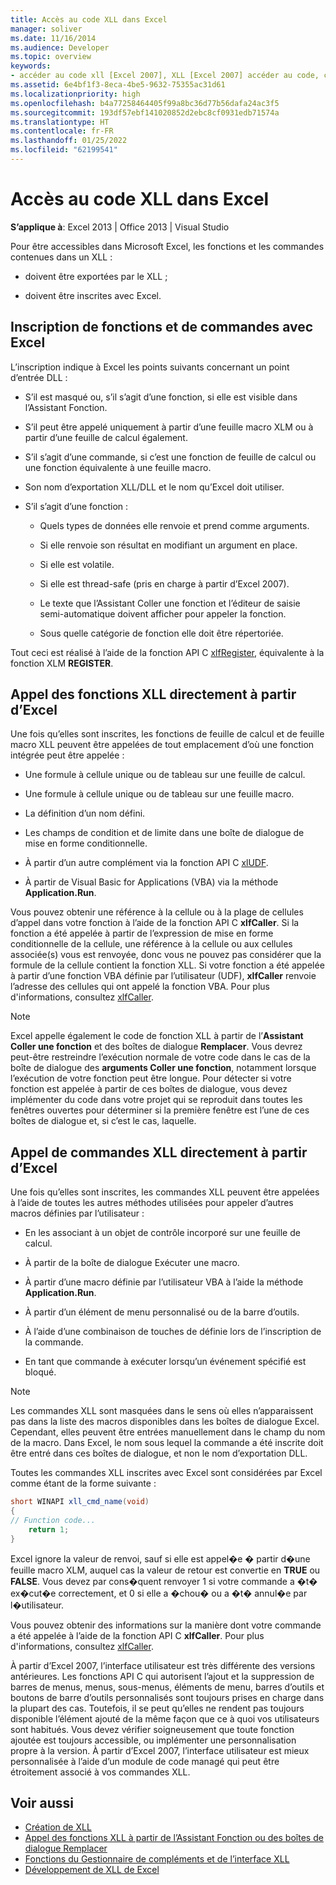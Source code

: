 ```yaml
---
title: Accès au code XLL dans Excel
manager: soliver
ms.date: 11/16/2014
ms.audience: Developer
ms.topic: overview
keywords:
- accéder au code xll [Excel 2007], XLL [Excel 2007] accéder au code, commandes [Excel 2007], inscription, fonctions [Excel 2007], inscription, appel des XLL à partir d’Excel, inscription de commandes [Excel 2007], inscription de fonctions [Excel 2007]
ms.assetid: 6e4bf1f3-8eca-4be5-9632-75355ac31d61
ms.localizationpriority: high
ms.openlocfilehash: b4a77258464405f99a8bc36d77b56dafa24ac3f5
ms.sourcegitcommit: 193df57ebf141020852d2ebc8cf0931edb71574a
ms.translationtype: HT
ms.contentlocale: fr-FR
ms.lasthandoff: 01/25/2022
ms.locfileid: "62199541"
---
```

# <a name="accessing-xll-code-in-excel"></a>Accès au code XLL dans Excel

**S’applique à**: Excel 2013 | Office 2013 | Visual Studio 
  
Pour être accessibles dans Microsoft Excel, les fonctions et les commandes contenues dans un XLL :
  
- doivent être exportées par le XLL ;
    
- doivent être inscrites avec Excel.
    
## <a name="registering-functions-and-commands-with-excel"></a>Inscription de fonctions et de commandes avec Excel

L’inscription indique à Excel les points suivants concernant un point d’entrée DLL :
  
- S’il est masqué ou, s’il s’agit d’une fonction, si elle est visible dans l’Assistant Fonction.
    
- S’il peut être appelé uniquement à partir d’une feuille macro XLM ou à partir d’une feuille de calcul également.
    
- S’il s’agit d’une commande, si c’est une fonction de feuille de calcul ou une fonction équivalente à une feuille macro.
    
- Son nom d’exportation XLL/DLL et le nom qu’Excel doit utiliser.
    
- S’il s’agit d’une fonction :
    
  - Quels types de données elle renvoie et prend comme arguments.
    
  - Si elle renvoie son résultat en modifiant un argument en place.
    
  - Si elle est volatile.
    
  - Si elle est thread-safe (pris en charge à partir d’Excel 2007).
    
  - Le texte que l’Assistant Coller une fonction et l’éditeur de saisie semi-automatique doivent afficher pour appeler la fonction.
    
  - Sous quelle catégorie de fonction elle doit être répertoriée.
    
Tout ceci est réalisé à l’aide de la fonction API C [xlfRegister](xlfregister-form-1.md), équivalente à la fonction XLM **REGISTER**.
  
## <a name="calling-xll-functions-directly-from-excel"></a>Appel des fonctions XLL directement à partir d’Excel

Une fois qu’elles sont inscrites, les fonctions de feuille de calcul et de feuille macro XLL peuvent être appelées de tout emplacement d’où une fonction intégrée peut être appelée :
  
- Une formule à cellule unique ou de tableau sur une feuille de calcul.
    
- Une formule à cellule unique ou de tableau sur une feuille macro.
    
- La définition d’un nom défini.
    
- Les champs de condition et de limite dans une boîte de dialogue de mise en forme conditionnelle.
    
- À partir d’un autre complément via la fonction API C [xlUDF](xludf.md).
    
- À partir de Visual Basic for Applications (VBA) via la méthode **Application.Run**. 
    
Vous pouvez obtenir une référence à la cellule ou à la plage de cellules d’appel dans votre fonction à l’aide de la fonction API C **xlfCaller**. Si la fonction a été appelée à partir de l’expression de mise en forme conditionnelle de la cellule, une référence à la cellule ou aux cellules associée(s) vous est renvoyée, donc vous ne pouvez pas considérer que la formule de la cellule contient la fonction XLL. Si votre fonction a été appelée à partir d’une fonction VBA définie par l’utilisateur (UDF), **xlfCaller** renvoie l’adresse des cellules qui ont appelé la fonction VBA. Pour plus d'informations, consultez [xlfCaller](xlfcaller.md).
  
> [!NOTE]
> Excel appelle également le code de fonction XLL à partir de l’**Assistant Coller une fonction** et des boîtes de dialogue **Remplacer**. Vous devrez peut-être restreindre l’exécution normale de votre code dans le cas de la boîte de dialogue des **arguments Coller une fonction**, notamment lorsque l’exécution de votre fonction peut être longue. Pour détecter si votre fonction est appelée à partir de ces boîtes de dialogue, vous devez implémenter du code dans votre projet qui se reproduit dans toutes les fenêtres ouvertes pour déterminer si la première fenêtre est l’une de ces boîtes de dialogue et, si c’est le cas, laquelle. 
  
## <a name="calling-xll-commands-directly-from-excel"></a>Appel de commandes XLL directement à partir d’Excel

Une fois qu’elles sont inscrites, les commandes XLL peuvent être appelées à l’aide de toutes les autres méthodes utilisées pour appeler d’autres macros définies par l’utilisateur :
  
- En les associant à un objet de contrôle incorporé sur une feuille de calcul.
    
- À partir de la boîte de dialogue Exécuter une macro.
    
- À partir d’une macro définie par l’utilisateur VBA à l’aide la méthode **Application.Run**. 
    
- À partir d’un élément de menu personnalisé ou de la barre d’outils.
    
- À l’aide d’une combinaison de touches de définie lors de l’inscription de la commande.
    
- En tant que commande à exécuter lorsqu’un événement spécifié est bloqué.
    
> [!NOTE]
> Les commandes XLL sont masquées dans le sens où elles n’apparaissent pas dans la liste des macros disponibles dans les boîtes de dialogue Excel. Cependant, elles peuvent être entrées manuellement dans le champ du nom de la macro. Dans Excel, le nom sous lequel la commande a été inscrite doit être entré dans ces boîtes de dialogue, et non le nom d’exportation DLL. 
  
Toutes les commandes XLL inscrites avec Excel sont considérées par Excel comme étant de la forme suivante :
  
```cs
short WINAPI xll_cmd_name(void)
{
// Function code...
    return 1;
}

```

Excel ignore la valeur de renvoi, sauf si elle est appel�e � partir d�une feuille macro XLM, auquel cas la valeur de retour est convertie en **TRUE** ou **FALSE**. Vous devez par cons�quent renvoyer 1 si votre commande a �t� ex�cut�e correctement, et 0 si elle a �chou� ou a �t� annul�e par l�utilisateur.
  
Vous pouvez obtenir des informations sur la manière dont votre commande a été appelée à l’aide de la fonction API C **xlfCaller**. Pour plus d'informations, consultez [xlfCaller](xlfcaller.md).
  
À partir d’Excel 2007, l’interface utilisateur est très différente des versions antérieures. Les fonctions API C qui autorisent l’ajout et la suppression de barres de menus, menus, sous-menus, éléments de menu, barres d’outils et boutons de barre d’outils personnalisés sont toujours prises en charge dans la plupart des cas. Toutefois, il se peut qu’elles ne rendent pas toujours disponible l’élément ajouté de la même façon que ce à quoi vos utilisateurs sont habitués. Vous devez vérifier soigneusement que toute fonction ajoutée est toujours accessible, ou implémenter une personnalisation propre à la version. À partir d’Excel 2007, l’interface utilisateur est mieux personnalisée à l’aide d’un module de code managé qui peut être étroitement associé à vos commandes XLL.
  
## <a name="see-also"></a>Voir aussi

- [Création de XLL](creating-xlls.md)
- [Appel des fonctions XLL à partir de l’Assistant Fonction ou des boîtes de dialogue Remplacer](how-to-call-xll-functions-from-the-function-wizard-or-replace-dialog-boxes.md)
- [Fonctions du Gestionnaire de compléments et de l’interface XLL](add-in-manager-and-xll-interface-functions.md)
- [Développement de XLL de Excel](developing-excel-xlls.md)



